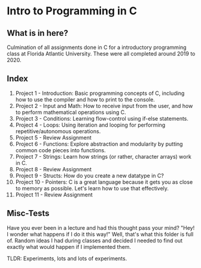 # Intro to Programming in C

## What is in here?

Culmination of all assignments done in C for a introductory programming class at Florida Atlantic University. These were all completed around 2019 to 2020.

## Index

1. Project 1 - Introduction: Basic programming concepts of C, including how to use the compiler and how to print to the console.
2. Project 2 - Input and Math: How to receive input from the user, and how to perform mathematical operations using C.
3. Project 3 - Conditions: Learning flow-control using if-else statements.
4. Project 4 - Loops: Using iteration and looping for performing repetitive/autonomous operations.
5. Project 5 - Review Assignment
6. Project 6 - Functions: Explore abstraction and modularity by putting common code pieces into functions.
7. Project 7 - Strings: Learn how strings (or rather, character arrays) work in C.
8. Project 8 - Review Assignment
9. Project 9 - Structs: How do you create a new datatype in C?
10. Project 10 - Pointers: C is a great language because it gets you as close to memory as possible. Let's learn how to use that effectively.
11. Project 11 - Review Assignment

## Misc-Tests

Have you ever been in a lecture and had this thought pass your mind? "Hey! I wonder what happens if I do it this way!" Well, that's what this folder is full of. Random ideas I had during classes and decided I needed to find out exactly what would happen if I implemented them.

TLDR: Experiments, lots and lots of experiments.

